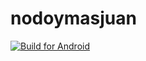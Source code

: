 # nodoymasjuan

[![Build for Android](https://github.com/Wauro21/nodoymasjuan/actions/workflows/main.yml/badge.svg?branch=master)](https://github.com/Wauro21/nodoymasjuan/actions/workflows/main.yml)

